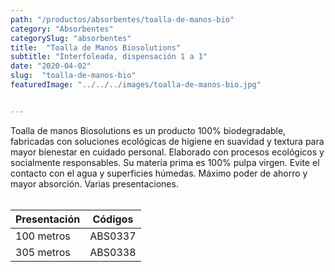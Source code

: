 ```yaml
---
path: "/productos/absorbentes/toalla-de-manos-bio"
category: "Absorbentes"
categorySlug: "absorbentes"
title:  "Toalla de Manos Biosolutions"
subtitle: "Interfoleada, dispensación 1 a 1"
date: "2020-04-02"
slug:  "toalla-de-manos-bio"
featuredImage: "../../../images/toalla-de-manos-bio.jpg"


---
```

Toalla de manos Biosolutions es un producto 100% biodegradable, fabricadas con soluciones ecológicas de higiene en suavidad y textura para mayor bienestar en cuidado personal. Elaborado con procesos ecológicos y socialmente responsables. Su materia prima es 100% pulpa virgen. Evite el contacto con el agua y superficies húmedas. Máximo poder de ahorro y mayor absorción. Varias presentaciones.
<br> <br>
<table class="min-w-full md:min-w-0 divide-y-0 divide-gray-200">
          <thead class=" bg-white">
            <tr>
              <th scope="col" class="px-6 text-center text-xs font-medium text-primary-lighter uppercase tracking-wider">
                Presentación
              </th>
              <th scope="col" class="px-6 py-3 text-center text-xs font-medium text-primary-lighter uppercase tracking-wider">
                Códigos
              </th>
            </tr>
          </thead>
          <tbody>
            <tr class="bg-gray-400">
              <td class="px-6 py-4 whitespace-nowrap text-sm text-gray-700 text-center">
              100 metros
              </td>
              <td class="px-6 py-4 whitespace-nowrap text-sm text-gray-700 text-center">
              ABS0337
              </td>
            </tr>
            <tr class="bg-gray-200">
              <td class="px-6 py-4 whitespace-nowrap text-sm text-gray-700 text-center">
              305 metros
              </td>
              <td class="px-6 py-4 whitespace-nowrap text-sm text-gray-700 text-center">
              ABS0338
              </td>
            </tr>
          </tbody>
        </table>
